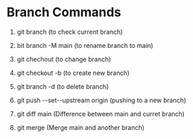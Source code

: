 # Branch Commands

1. git branch (to check current branch)
2. bit branch -M main (to rename branch to main)
3. git chechout <branch name> (to change branch)
4. git checkout -b <branch name> (to create new branch)
5. git branch -d <branch name> (to delete branch)
6. git push --set--upstream origin <branch name> (pushing to a new branch)

7. git diff main (Difference between main and curret branch)
8. git merge <branch name> (Merge main and another branch)
